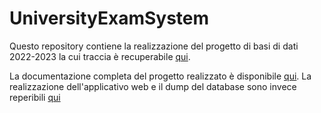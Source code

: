 # UniversityExamSystem

Questo repository contiene la realizzazione del progetto di basi di dati 2022-2023 la cui traccia è recuperabile [qui](documentazione/BDLAB-progetto-2022_2023.pdf).

La documentazione completa del progetto realizzato è disponibile [qui](documentazione/documentazione.md).
La realizzazione dell'applicativo web e il dump del database sono invece reperibili [qui]()